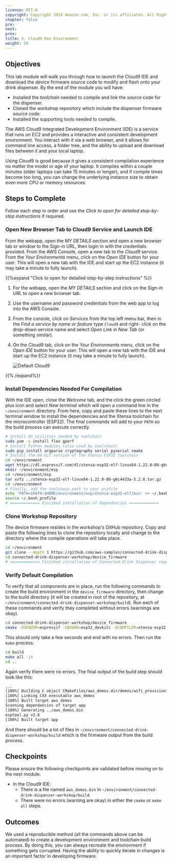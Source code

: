 ```yaml
---
license: MIT-0
copyright: Copyright 2019 Amazon.com, Inc. or its affiliates. All Rights Reserved.
chapter: false
pre: 
next: 
prev: 
title: 5. Cloud9 Dev Environment
weight: 50
---
```


## Objectives

This lab module will walk you through how to launch the Cloud9 IDE and download the device firmware source code to modify and flash onto your drink dispenser. By the end of the module you will have:

* Installed the *toolchain* needed to compile and link the source code for the dispenser.
* Cloned the workshop repository which include the dispenser firmware source code.
* Installed the supporting tools needed to compile.

The AWS Cloud9 Integrated Development Environment (IDE) is a service that runs on EC2 and provides a interactive and consistent development environment. You interact with it via a web browser, and it allows for command line access, a folder tree, and the ability to upload and download files between it and your local laptop.

Using Cloud9 is good because it gives a consistent compilation experience no matter the model or age of your laptop. It compiles within a couple minutes (older laptops can take 15 minutes or longer), and if compile times become too long, you can change the underlying instance size to obtain even more CPU or memory resources.

## Steps to Complete

Follow each step in order and use the *Click to open for detailed step-by-step instructions* if required.

### Open New Browser Tab to Cloud9 Service and Launch IDE

From the webapp, open the *MY DETAILS* section and open a new browser tab or window to the Sign-in URL, then login in with the credentials provided. From the AWS Console, open a new tab to the *Cloud9* service. From the *Your Environments* menu, click on the *Open IDE* button for your user. This will open a new tab with the IDE and start up the EC2 instance (it may take a minute to fully launch).


{{%expand "Click to open for detailed step-by-step instructions" %}}

1. For the webapp, open the *MY DETAILS* section and click on the *Sign-In URL* to open a new browser tab. 
1. Use the username and password credentials from the web app to log into the AWS Console.
1. From the console, click on *Services* from the top left menu bar, then in the *Find a service by name or feature* type `Cloud9` and right- click on the drop-down service name and select *Open Link in New Tab* (or something similar).
1. On the Cloud9 tab, click on the *Your Environments* menu, click on the *Open IDE* button for your user. This will open a new tab with the IDE and start up the EC2 instance (it may take a minute to fully launch).

    ![Default Cloud9](/images/lab5_default_cloud9.png)

{{% /expand%}}

### Install Dependencies Needed For Compilation

With the IDE open, close the *Welcome* tab, and the click the green circled plus icon and select *New terminal* which will open a command line in the `~/environment` directory. From here, copy and paste these lines to the next terminal window to install the dependencies and the Xtensa toolchain for the microcontroller (ESP32). The final commands will add to your `PATH` so the build process can execute correctly.

```bash
# Install OS utilities needed by toolchain
sudo yum -y install flex gperf
# Install Python modules (also used by toolchain)
sudo pip install argparse cryptography serial pyserial cmake
# Install the 64-bit version of the Xtensa ESP32 toolchain
cd ~/environment
wget https://dl.espressif.com/dl/xtensa-esp32-elf-linux64-1.22.0-80-g6c4433a-5.2.0.tar.gz
mkdir ~/environment/esp
cd ~/environment/esp
tar xvfz ../xtensa-esp32-elf-linux64-1.22.0-80-g6c4433a-5.2.0.tar.gz
cd ~/environment
# Finally, add the toolchain path to your profile
echo 'PATH=$PATH:$HOME/environment/esp/xtensa-esp32-elf/bin' >> ~/.bash_profile
source ~/.bash_profile
# ============= Finished installation of dependencies =============
```

### Clone Workshop Repository

The device firmware resides in the workshop's GitHub repository. Copy and paste the following lines to clone the repository locally and change to the directory where the compile operations will take place.

```bash
cd ~/environment
git clone --depth 1 https://github.com/aws-samples/connected-drink-dispenser-workshop.git
cd connected-drink-dispenser-workshop/device_firmware
# ============= Finished installation of Connected Drink Dispenser repository =============
```

### Verify Default Compilation

To verify that all components are in place, run the following commands to create the build environment in the `device_firmware` directory, then change to the build directory (it will be created in root of the repository, at `~/environment/connected-drink-dispenser-workshop/build`). Run each of these commands and verify they completed without errors (warnings are okay).

```bash
cd connected-drink-dispenser-workshop/device_firmware
cmake -DVENDOR=espressif -DBOARD=esp32_devkitc -DCOMPILER=xtensa-esp32 -S . -B ./build
```
This should only take a few seconds and end with no errors. Then run the `make` process:
```bash
cd build
make all -j4
cd ..
```

Again verify there were no errors. The final output of the build step should look like this:

```bash
...
[100%] Building C object CMakeFiles/aws_demos.dir/demos/wifi_provisioning/aws_wifi_connect_task.c.obj
[100%] Linking CXX executable aws_demos
[100%] Built target aws_demos
Scanning dependencies of target app
[100%] Generating ../aws_demos.bin
esptool.py v2.6
[100%] Built target app
```

And there should be a lot of files in `~/environment/connected-drink-dispenser-workshop/build` which is the firmware output from the build process.

## Checkpoints

Please ensure the following checkpoints are validated before moving on to the next module.

* In the Cloud9 IDE:
    * There is a file named `aws_demos.bin` in `~/environment/connected-drink-dispenser-workshop/build`.
    * There were no errors (warning are okay) in either the `cmake` or `make all` steps.

## Outcomes

We used a reproducible method (all the commands above can be automated) to create a development environment and toolchain build process. By doing this, you can always recreate the environment if something gets corrupted. Having the ability to quickly iterate in changes is an important factor in developing firmware.